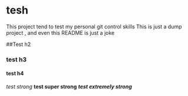 # tesh
This project tend to test my  personal git control skills
This is just a dump project , and even this README is just a joke

##Test h2 
### test h3
#### test h4 
*test strong*
**test super strong**
***test extremely strong***
